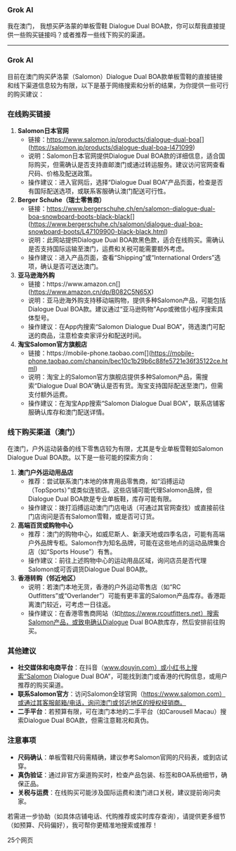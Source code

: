 ### Grok AI

<div class="thinking-container"></div><div class="response-content-markdown [&amp;_a]:text-current [&amp;_a:hover]:text-primary [&amp;_a:hover]:decoration-primary [&amp;_a]:underline [&amp;_a]:decoration-primary/30 [&amp;_a]:underline-offset-2 [&amp;_h2:first-child]:mt-0 [&amp;_h3:first-child]:mt-0 [&amp;_h4:first-child]:mt-0"><p dir="auto" class="break-words" style="white-space: pre-wrap;">我在澳门， 我想买萨洛蒙的单板雪鞋 Dialogue Dual BOA款，你可以帮我直接提供一些购买链接吗？或者推荐一些线下购买的渠道。</p></div><section class="inline-media-container flex flex-col gap-1"></section><section class="auth-notification flex flex-col gap-1"></section>

---

### Grok AI

<div class="thinking-container"></div><div class="response-content-markdown [&amp;_a]:text-current [&amp;_a:hover]:text-primary [&amp;_a:hover]:decoration-primary [&amp;_a]:underline [&amp;_a]:decoration-primary/30 [&amp;_a]:underline-offset-2 [&amp;_h2:first-child]:mt-0 [&amp;_h3:first-child]:mt-0 [&amp;_h4:first-child]:mt-0"><p dir="auto" class="break-words" style="white-space: pre-wrap;">目前在澳门购买萨洛蒙（Salomon）Dialogue Dual BOA款单板雪鞋的直接链接和线下渠道信息较为有限，以下是基于网络搜索和分析的结果，为你提供一些可行的购买建议：</p>
<h3 dir="auto" class="">在线购买链接</h3>
<ol dir="auto" class="marker:text-secondary">
<li class="break-words"><strong class="font-semibold">Salomon日本官网</strong>
<ul dir="auto" class="marker:text-secondary">
<li class="break-words">链接：<a href="https://www.salomon.jp/products/dialogue-dual-boa%5B" target="_blank" rel="noopener noreferrer">https://www.salomon.jp/products/dialogue-dual-boa[</a>](<a href="https://salomon.jp/products/dialogue-dual-boa-l471099" target="_blank" rel="noopener noreferrer">https://salomon.jp/products/dialogue-dual-boa-l471099</a>)</li>
<li class="break-words">说明：Salomon日本官网提供Dialogue Dual BOA款的详细信息，适合国际购买，但需确认是否支持直邮澳门或通过转运服务。建议访问官网查看尺码、价格及配送政策。</li>
<li class="break-words">操作建议：进入官网后，选择“Dialogue Dual BOA”产品页面，检查是否有国际配送选项，或联系客服确认澳门配送可行性。</li>
</ul>
</li>
<li class="break-words"><strong class="font-semibold">Berger Schuhe（瑞士零售商）</strong>
<ul dir="auto" class="marker:text-secondary">
<li class="break-words">链接：<a href="https://www.bergerschuhe.ch/en/salomon-dialogue-dual-boa-snowboard-boots-black-black%5B" target="_blank" rel="noopener noreferrer">https://www.bergerschuhe.ch/en/salomon-dialogue-dual-boa-snowboard-boots-black-black[</a>](<a href="https://www.bergerschuhe.ch/salomon/dialogue-dual-boa-snowboard-boots/L47109900-black-black.html" target="_blank" rel="noopener noreferrer">https://www.bergerschuhe.ch/salomon/dialogue-dual-boa-snowboard-boots/L47109900-black-black.html</a>)</li>
<li class="break-words">说明：此网站提供Dialogue Dual BOA款黑色款，适合在线购买。需确认是否支持国际运输至澳门，运费和关税可能需要额外考虑。</li>
<li class="break-words">操作建议：进入产品页面，查看“Shipping”或“International Orders”选项，确认是否可送达澳门。</li>
</ul>
</li>
<li class="break-words"><strong class="font-semibold">亚马逊海外购</strong>
<ul dir="auto" class="marker:text-secondary">
<li class="break-words">链接：https://www.amazon.cn[](<a href="https://www.amazon.cn/dp/B082C5N65X" target="_blank" rel="noopener noreferrer">https://www.amazon.cn/dp/B082C5N65X</a>)</li>
<li class="break-words">说明：亚马逊海外购支持移动端购物，提供多种Salomon产品，可能包括Dialogue Dual BOA款。建议通过“亚马逊购物”App或微信小程序搜索具体型号。</li>
<li class="break-words">操作建议：在App内搜索“Salomon Dialogue Dual BOA”，筛选澳门可配送的商品，注意检查卖家评分和配送时间。</li>
</ul>
</li>
<li class="break-words"><strong class="font-semibold">淘宝Salomon官方旗舰店</strong>
<ul dir="auto" class="marker:text-secondary">
<li class="break-words">链接：https://mobile-phone.taobao.com[](<a href="https://mobile-phone.taobao.com/chanpin/bec10c1b29b6c88fe5721e36f35122ce.html" target="_blank" rel="noopener noreferrer">https://mobile-phone.taobao.com/chanpin/bec10c1b29b6c88fe5721e36f35122ce.html</a>)</li>
<li class="break-words">说明：淘宝上的Salomon官方旗舰店提供多种Salomon产品，需搜索“Dialogue Dual BOA”确认是否有货。淘宝支持国际配送至澳门，但需支付额外运费。</li>
<li class="break-words">操作建议：在淘宝App搜索“Salomon Dialogue Dual BOA”，联系店铺客服确认库存和澳门配送详情。</li>
</ul>
</li>
</ol>
<h3 dir="auto" class="">线下购买渠道（澳门）</h3>
<p dir="auto" class="break-words" style="white-space: pre-wrap;">在澳门，户外运动装备的线下零售店较为有限，尤其是专业单板雪鞋如Salomon Dialogue Dual BOA款。以下是一些可能的探索方向：</p>
<ol dir="auto" class="marker:text-secondary">
<li class="break-words"><strong class="font-semibold">澳门户外运动用品店</strong>
<ul dir="auto" class="marker:text-secondary">
<li class="break-words">推荐：尝试联系澳门本地的体育用品零售商，如“滔搏运动（TopSports）”或类似连锁店。这些店铺可能代理Salomon品牌，但Dialogue Dual BOA款是专业单板鞋，库存可能有限。</li>
<li class="break-words">操作建议：拨打滔搏运动澳门门店电话（可通过其官网查找）或直接前往门店询问是否有Salomon雪鞋，或是否可订货。</li>
</ul>
</li>
<li class="break-words"><strong class="font-semibold">高端百货或购物中心</strong>
<ul dir="auto" class="marker:text-secondary">
<li class="break-words">推荐：澳门的购物中心，如威尼斯人、新濠天地或四季名店，可能有高端户外品牌专柜。Salomon作为知名品牌，可能在这些地点的运动品牌集合店（如“Sports House”）有售。</li>
<li class="break-words">操作建议：前往上述购物中心的运动用品区域，询问店员是否代理Salomon或可否调货Dialogue Dual BOA款。</li>
</ul>
</li>
<li class="break-words"><strong class="font-semibold">香港转购（邻近地区）</strong>
<ul dir="auto" class="marker:text-secondary">
<li class="break-words">说明：若澳门本地无货，香港的户外运动零售店（如“RC Outfitters”或“Overlander”）可能有更丰富的Salomon产品库存。香港距离澳门较近，可考虑一日往返。</li>
<li class="break-words">操作建议：在香港零售商网站（如<a href="https://www.rcoutfitters.net%EF%BC%89%E6%90%9C%E7%B4%A2Salomon%E4%BA%A7%E5%93%81%EF%BC%8C%E6%88%96%E8%87%B4%E7%94%B5%E7%A1%AE%E8%AE%A4Dialogue" target="_blank" rel="noopener noreferrer">https://www.rcoutfitters.net）搜索Salomon产品，或致电确认Dialogue</a> Dual BOA款库存，然后安排前往购买。</li>
</ul>
</li>
</ol>
<h3 dir="auto" class="">其他建议</h3>
<ul dir="auto" class="marker:text-secondary">
<li class="break-words"><strong class="font-semibold">社交媒体和电商平台</strong>：在抖音（<a href="http://www.douyin.com%EF%BC%89%E6%88%96%E5%B0%8F%E7%BA%A2%E4%B9%A6%E4%B8%8A%E6%90%9C%E7%B4%A2%E2%80%9CSalomon" target="_blank" rel="noopener noreferrer">www.douyin.com）或小红书上搜索“Salomon</a> Dialogue Dual BOA”，可能找到澳门或香港的代购信息，或用户推荐的购买渠道。<a href="https://www.douyin.com/search/180%25E8%25BA%25AB%25E9%25AB%2598%25E9%2580%2582%25E5%2590%2588%25E4%25BB%2580%25E4%25B9%2588%25E6%25BB%2591%25E9%259B%25AA%25E6%259D%25BF" target="_blank" rel="noopener noreferrer" class="web-search-result-chip focus:outline-none focus-visible:outline-none focus-visible:bg:input rounded-md ml-1 mr-0.5" data-state="closed"><div class="inline-flex align-text-bottom items-center justify-center select-none my-0 rounded-md bg-important border border-card-border opacity-60 grayscale hover:filter-none hover:opacity-100 transition-opacity"><img class="size-[18px] m-0 rounded-md" alt="" src="https://imgs.search.brave.com/wDoXd8jHLQiLQQANg-XDZfY66AOp-1HliiRVkrQHVu4/rs:fit:64:0:0:0/g:ce/aHR0cDovL2Zhdmlj/b25zLnNlYXJjaC5i/cmF2ZS5jb20vaWNv/bnMvOTE4NWUyM2Rh/MDhiZGU3NWUxNDM4/M2JiZTgyM2RhN2Ux/YTlmOGE4MTI3OTdm/ZTc3MTBhYTg3ZDI1/NWNkNjFkYi93d3cu/ZG91eWluLmNvbS8"></div></a></li>
<li class="break-words"><strong class="font-semibold">联系Salomon官方</strong>：访问Salomon全球官网（<a href="https://www.salomon.com%EF%BC%89%E6%88%96%E9%80%9A%E8%BF%87%E5%85%B6%E5%AE%A2%E6%9C%8D%E9%82%AE%E7%AE%B1/%E7%94%B5%E8%AF%9D%EF%BC%8C%E8%AF%A2%E9%97%AE%E6%BE%B3%E9%97%A8%E6%88%96%E9%82%BB%E8%BF%91%E5%9C%B0%E5%8C%BA%E7%9A%84%E6%8E%88%E6%9D%83%E7%BB%8F%E9%94%80%E5%95%86%E3%80%82" target="_blank" rel="noopener noreferrer">https://www.salomon.com）或通过其客服邮箱/电话，询问澳门或邻近地区的授权经销商。</a></li>
<li class="break-words"><strong class="font-semibold">二手平台</strong>：若预算有限，可在澳门本地的二手平台（如Carousell Macau）搜索Dialogue Dual BOA款，但需注意鞋况和真伪。</li>
</ul>
<h3 dir="auto" class="">注意事项</h3>
<ul dir="auto" class="marker:text-secondary">
<li class="break-words"><strong class="font-semibold">尺码确认</strong>：单板雪鞋尺码需精确，建议参考Salomon官网的尺码表，或到店试穿。</li>
<li class="break-words"><strong class="font-semibold">真伪验证</strong>：通过非官方渠道购买时，检查产品包装、标签和BOA系统细节，确保正品。</li>
<li class="break-words"><strong class="font-semibold">关税与运费</strong>：在线购买可能涉及国际运费和澳门进口关税，建议提前询问卖家。</li>
</ul>
<p dir="auto" class="break-words" style="white-space: pre-wrap;">若需进一步协助（如具体店铺电话、代购推荐或实时库存查询），请提供更多细节（如预算、尺码偏好），我可帮你更精准地搜索或推荐！</p></div><section class="inline-media-container flex flex-col gap-1"></section><section class="auth-notification flex flex-col gap-1"></section><div class="flex gap-2 mt-1"><div class="search-results flex -ml-1 text-sm gap-2 mb-1"><div class="flex flex-row items-center pr-4 py-1 rounded-full cursor-pointer bg-foreground border border-card-border hover:bg-card-hover hover:border-card-border-focus"><div style="z-index: 3;"><div class="align-text-bottom items-center justify-center select-none transition my-0 rounded-md opacity-100 ml-1.5 flex bg-popover overflow-hidden border border-background z-3"><img class="size-[18px] m-0 rounded-md" alt="" src="https://imgs.search.brave.com/9QzXiXA67-hi8herBRJLQgXKv302RK78NWgUIBbcuik/rs:fit:64:0:0:0/g:ce/aHR0cDovL2Zhdmlj/b25zLnNlYXJjaC5i/cmF2ZS5jb20vaWNv/bnMvMWI2NjhmZGNi/YTM2NTJjZTA0N2Y2/MjhhY2FjZjg0ZWM2/YThjMzFmMGUzZmYy/YWQ4ZjJhY2IyNjQ0/NmY0MThlMS90aGVz/bm93ZmV2ZXIuY29t/Lw"></div></div><div style="z-index: 2;"><div class="align-text-bottom items-center justify-center select-none transition my-0 rounded-md opacity-100 flex bg-popover overflow-hidden border border-background z-2 -ml-2"><img class="size-[18px] m-0 rounded-md" alt="" src="https://imgs.search.brave.com/TQEy5iUujx-r0wlpN8wvL2895-gPIYTSDQOAMil5hpE/rs:fit:64:0:0:0/g:ce/aHR0cDovL2Zhdmlj/b25zLnNlYXJjaC5i/cmF2ZS5jb20vaWNv/bnMvMzc0MzY1NDU3/ZGQ4ZTVjYzNmYzhi/ZWRhMmUyMGRiMzYz/MTUxMTY2YzQ1ODVj/OTBhNjM4MjVmM2Vi/MjZmNGJhYy93d3cu/Ym9hZml0LmNuLw"></div></div><div style="z-index: 1;"><div class="align-text-bottom items-center justify-center select-none transition my-0 rounded-md opacity-100 flex bg-popover overflow-hidden border border-background z-1 -ml-2"><img class="size-[18px] m-0 rounded-md" alt="" src="https://imgs.search.brave.com/uHkRTm3GxlAnFbROnaM1p6LrdA2MySP3gFuQRue1Bmw/rs:fit:64:0:0:0/g:ce/aHR0cDovL2Zhdmlj/b25zLnNlYXJjaC5i/cmF2ZS5jb20vaWNv/bnMvZDJjY2QwNGE3/YWI2ZjcwNTQxMTQ2/MGRkZDY5ODQ4NWQz/ZTcyZTYzYmQ2NjQz/OTQwMDgwYzVlNDE5/ODQxM2JjMS93d3cu/Ym9hZml0LmNvbS8"></div></div><div class="truncate ml-2">25个网页</div></div></div></div>

